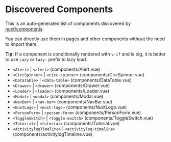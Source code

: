 # Discovered Components

This is an auto-generated list of components discovered by [nuxt/components](https://github.com/nuxt/components).

You can directly use them in pages and other components without the need to import them.

**Tip:** If a component is conditionally rendered with `v-if` and is big, it is better to use `Lazy` or `lazy-` prefix to lazy load.

- `<Alert>` | `<alert>` (components/Alert.vue)
- `<CircSpinner>` | `<circ-spinner>` (components/CircSpinner.vue)
- `<DataTable>` | `<data-table>` (components/DataTable.vue)
- `<Drawer>` | `<drawer>` (components/Drawer.vue)
- `<Loader>` | `<loader>` (components/Loader.vue)
- `<Modal>` | `<modal>` (components/Modal.vue)
- `<NavBar>` | `<nav-bar>` (components/NavBar.vue)
- `<NuxtLogo>` | `<nuxt-logo>` (components/NuxtLogo.vue)
- `<PersonForm>` | `<person-form>` (components/PersonForm.vue)
- `<ToggleSwitch>` | `<toggle-switch>` (components/ToggleSwitch.vue)
- `<Tutorial>` | `<tutorial>` (components/Tutorial.vue)
- `<ActivitylogTimeline>` | `<activitylog-timeline>` (components/activitylogTimeline.vue)
